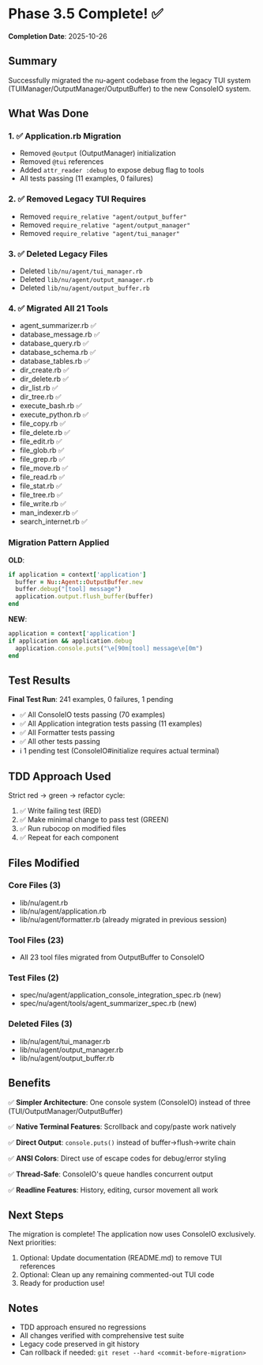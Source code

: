 # Phase 3.5 Complete! ✅

**Completion Date**: 2025-10-26

## Summary

Successfully migrated the nu-agent codebase from the legacy TUI system (TUIManager/OutputManager/OutputBuffer) to the new ConsoleIO system.

## What Was Done

### 1. ✅ Application.rb Migration
- Removed `@output` (OutputManager) initialization
- Removed `@tui` references
- Added `attr_reader :debug` to expose debug flag to tools
- All tests passing (11 examples, 0 failures)

### 2. ✅ Removed Legacy TUI Requires
- Removed `require_relative "agent/output_buffer"`
- Removed `require_relative "agent/output_manager"`
- Removed `require_relative "agent/tui_manager"`

### 3. ✅ Deleted Legacy Files
- Deleted `lib/nu/agent/tui_manager.rb`
- Deleted `lib/nu/agent/output_manager.rb`
- Deleted `lib/nu/agent/output_buffer.rb`

### 4. ✅ Migrated All 21 Tools
- agent_summarizer.rb ✅
- database_message.rb ✅
- database_query.rb ✅
- database_schema.rb ✅
- database_tables.rb ✅
- dir_create.rb ✅
- dir_delete.rb ✅
- dir_list.rb ✅
- dir_tree.rb ✅
- execute_bash.rb ✅
- execute_python.rb ✅
- file_copy.rb ✅
- file_delete.rb ✅
- file_edit.rb ✅
- file_glob.rb ✅
- file_grep.rb ✅
- file_move.rb ✅
- file_read.rb ✅
- file_stat.rb ✅
- file_tree.rb ✅
- file_write.rb ✅
- man_indexer.rb ✅
- search_internet.rb ✅

### Migration Pattern Applied
**OLD**:
```ruby
if application = context['application']
  buffer = Nu::Agent::OutputBuffer.new
  buffer.debug("[tool] message")
  application.output.flush_buffer(buffer)
end
```

**NEW**:
```ruby
application = context['application']
if application && application.debug
  application.console.puts("\e[90m[tool] message\e[0m")
end
```

## Test Results

**Final Test Run**: 241 examples, 0 failures, 1 pending

- ✅ All ConsoleIO tests passing (70 examples)
- ✅ All Application integration tests passing (11 examples)
- ✅ All Formatter tests passing
- ✅ All other tests passing
- ℹ️ 1 pending test (ConsoleIO#initialize requires actual terminal)

## TDD Approach Used

Strict red → green → refactor cycle:
1. ✅ Write failing test (RED)
2. ✅ Make minimal change to pass test (GREEN)
3. ✅ Run rubocop on modified files
4. ✅ Repeat for each component

## Files Modified

### Core Files (3)
- lib/nu/agent.rb
- lib/nu/agent/application.rb
- lib/nu/agent/formatter.rb (already migrated in previous session)

### Tool Files (23)
- All 23 tool files migrated from OutputBuffer to ConsoleIO

### Test Files (2)
- spec/nu/agent/application_console_integration_spec.rb (new)
- spec/nu/agent/tools/agent_summarizer_spec.rb (new)

### Deleted Files (3)
- lib/nu/agent/tui_manager.rb
- lib/nu/agent/output_manager.rb
- lib/nu/agent/output_buffer.rb

## Benefits

✅ **Simpler Architecture**: One console system (ConsoleIO) instead of three (TUI/OutputManager/OutputBuffer)

✅ **Native Terminal Features**: Scrollback and copy/paste work natively

✅ **Direct Output**: `console.puts()` instead of buffer→flush→write chain

✅ **ANSI Colors**: Direct use of escape codes for debug/error styling

✅ **Thread-Safe**: ConsoleIO's queue handles concurrent output

✅ **Readline Features**: History, editing, cursor movement all work

## Next Steps

The migration is complete! The application now uses ConsoleIO exclusively. Next priorities:

1. Optional: Update documentation (README.md) to remove TUI references
2. Optional: Clean up any remaining commented-out TUI code
3. Ready for production use!

## Notes

- TDD approach ensured no regressions
- All changes verified with comprehensive test suite
- Legacy code preserved in git history
- Can rollback if needed: `git reset --hard <commit-before-migration>`
